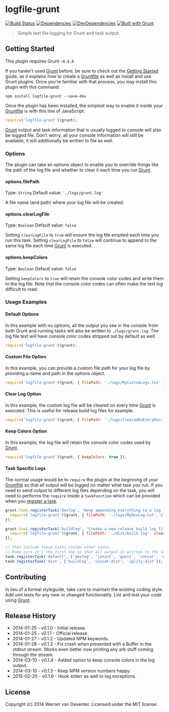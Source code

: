 # logfile-grunt

[![Build Status](https://travis-ci.org/brutaldev/logfile-grunt.png?branch=master)](https://travis-ci.org/brutaldev/logfile-grunt)
[![Dependencies](https://david-dm.org/brutaldev/logfile-grunt.png)](https://david-dm.org/brutaldev/logfile-grunt)
[![DevDependencies](https://david-dm.org/brutaldev/logfile-grunt/dev-status.png)](https://david-dm.org/brutaldev/logfile-grunt#info=devDependencies&view=table)
[![Built with Grunt](https://cdn.gruntjs.com/builtwith.png)](http://gruntjs.com/)


> Simple text file logging for Grunt and task output.

## Getting Started
This plugin requires Grunt `~0.4.0`

If you haven't used [Grunt](http://gruntjs.com/) before, be sure to check out the [Getting Started](http://gruntjs.com/getting-started) guide, as it explains how to create a [Gruntfile](http://gruntjs.com/sample-gruntfile) as well as install and use Grunt plugins. Once you're familiar with that process, you may install this plugin with this command:

```shell
npm install logfile-grunt --save-dev
```

Once the plugin has been installed, the simplest way to enable it inside your [Gruntfile](http://gruntjs.com/sample-gruntfile) is with this line of JavaScript:

```js
require('logfile-grunt')(grunt);
```

[Grunt](http://gruntjs.com/) output and task information that is usually logged to console will also be logged file. Don't worry, all your console information will still be available, it will additionally be written to file as well.

### Options
The plugin can take an options object to enable you to override things like the path of the log file and whether to clear it each time you run [Grunt](http://gruntjs.com/).

#### options.filePath
Type: `String`
Default value: `'./logs/grunt.log'`

A file name (and path) where your log file will be created.

#### options.clearLogFile
Type: `Boolean`
Default value: `false`

Setting `clearLogFile` to `true` will ensure the log file emptied each time you run this task. Setting `clearLogFile` to `false` will continue to append to the same log file each time [Grunt](http://gruntjs.com/) is executed.

#### options.keepColors
Type: `Boolean`
Default value: `false`

Setting `keepColors` to `true` will retain the console color codes and write them to the log file. Note that the console color codes can often make the text log difficult to read.

### Usage Examples

#### Default Options
In this example with no options, all the output you see in the console from both Grunt and running tasks will also be written to `./logs/grunt.log`. The log file text will have console color codes stripped out by default as well.

```js
require('logfile-grunt')(grunt);
```

#### Custom File Option
In this example, you can provide a custom file path for your log file by providing a name and path in the options object.

```js
require('logfile-grunt')(grunt, { filePath: './logs/MyCustomLogs.txt' });
```

#### Clear Log Option
In this example, the custom log file will be cleared on every time [Grunt](http://gruntjs.com/) is executed. This is useful for release build log files for example.

```js
require('logfile-grunt')(grunt, { filePath: './logs/ClearedOnEveryRun.log', clearLogFile: true });
```

#### Keep Colors Option
In this example, the log file will retain the console color codes used by [Grunt](http://gruntjs.com/).

```js
require('logfile-grunt')(grunt, { keepColors: true });
```

#### Task Specific Logs
The normal usage would be to `require` the plugin at the beginning of your [Gruntfile](http://gruntjs.com/sample-gruntfile) so that all output will be logged no matter what task you run. If you need to send output to different log files depending on the task, you will need to performs the `require` inside a `taskFunction` which can be provided when you [register a task](http://gruntjs.com/api/grunt.task#creating-tasks).

```js
grunt.task.registerTask('devlog', 'Keep appending everything to a log file.', function() {
  require('logfile-grunt')(grunt, { filePath: './logs/MyDevLog.txt', clearLogFile: false });
});

grunt.task.registerTask('buildlog', 'Create a new release build log files on each run.', function() {
  require('logfile-grunt')(grunt, { filePath: './dist/build.log', clearLogFile: true });
});

// Then include these tasks inside other tasks.
// Make sure it's the first one so that all output is written to the log file.
task.registerTask('default', ['devlog', 'jshint', 'qunit', 'concat', 'uglify']);
task.registerTask('dist', ['buildlog', 'concat:dist', 'uglify:dist']);
```


## Contributing
In lieu of a formal styleguide, take care to maintain the existing coding style. Add unit tests for any new or changed functionality. Lint and test your code using [Grunt](http://gruntjs.com/).

## Release History
 * 2014-01-25  -  v0.1.0  -  Initial release.
 * 2014-01-25  -  v0.1.1  -  Official release.
 * 2014-01-27  -  v0.1.2  -  Updated NPM keywords.
 * 2014-01-28  -  v0.1.3  -  Fix crash when presented with a Buffer in the stdout stream. Works even better now printing any arb stuff coming through the stream.
 * 2014-03-10  -  v0.1.4  -  Added option to keep console colors in the log output.
 * 2014-03-10  -  v0.1.5  -  Keep NPM version numbers happy.
 * 2015-02-20  -  v0.1.6  -  Hook stderr as well to log exceptions.

## License
Copyright (c) 2014 Werner van Deventer. Licensed under the MIT license.
